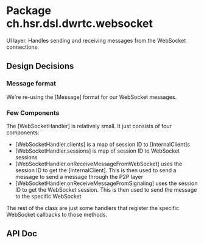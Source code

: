 # Package ch.hsr.dsl.dwrtc.websocket

UI layer. Handles sending and receiving messages from the WebSocket connections.

## Design Decisions

### Message format

We're re-using the [Message] format for our WebSocket messages.

### Few Components

The [WebSocketHandler] is relatively small. It just consists of four components:

* [WebSocketHandler.clients] is a map of session ID to [InternalClient]s
* [WebSocketHandler.sessions] is map of session ID to WebSocket sessions
* [WebSocketHandler.onReceiveMessageFromWebSocket] uses the session ID to get the [InternalClient]. This is then used to send a message to send a message through the P2P layer
* [WebSocketHandler.onReceiveMessageFromSignaling] uses the session ID to get the WebSocket session. This is then used to send the message to the specific WebSocket

The rest of the class are just some handlers that register the specific WebSocket callbacks to those methods.

## API Doc
